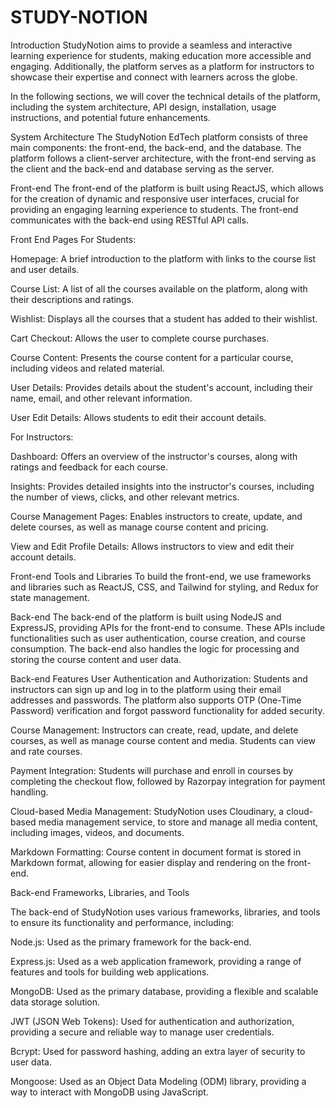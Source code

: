 # STUDY-NOTION

Introduction
StudyNotion aims to provide a seamless and interactive learning experience for students, making education more accessible and engaging. Additionally, the platform serves as a platform for instructors to showcase their expertise and connect with learners across the globe.

In the following sections, we will cover the technical details of the platform, including the system architecture, API design, installation, usage instructions, and potential future enhancements.

System Architecture
The StudyNotion EdTech platform consists of three main components: the front-end, the back-end, and the database. The platform follows a client-server architecture, with the front-end serving as the client and the back-end and database serving as the server.

Front-end
The front-end of the platform is built using ReactJS, which allows for the creation of dynamic and responsive user interfaces, crucial for providing an engaging learning experience to students. The front-end communicates with the back-end using RESTful API calls.

Front End Pages
For Students:

Homepage: A brief introduction to the platform with links to the course list and user details.

Course List: A list of all the courses available on the platform, along with their descriptions and ratings.

Wishlist: Displays all the courses that a student has added to their wishlist.

Cart Checkout: Allows the user to complete course purchases.

Course Content: Presents the course content for a particular course, including videos and related material.

User Details: Provides details about the student's account, including their name, email, and other relevant information.

User Edit Details: Allows students to edit their account details.

For Instructors:

Dashboard: Offers an overview of the instructor's courses, along with ratings and feedback for each course.

Insights: Provides detailed insights into the instructor's courses, including the number of views, clicks, and other relevant metrics.

Course Management Pages: Enables instructors to create, update, and delete courses, as well as manage course content and pricing.

View and Edit Profile Details: Allows instructors to view and edit their account details.

Front-end Tools and Libraries
To build the front-end, we use frameworks and libraries such as ReactJS, CSS, and Tailwind for styling, and Redux for state management.


Back-end
The back-end of the platform is built using NodeJS and ExpressJS, providing APIs for the front-end to consume. These APIs include functionalities such as user authentication, course creation, and course consumption. The back-end also handles the logic for processing and storing the course content and user data.

Back-end Features
User Authentication and Authorization: Students and instructors can sign up and log in to the platform using their email addresses and passwords. The platform also supports OTP (One-Time Password) verification and forgot password functionality for added security.

Course Management: Instructors can create, read, update, and delete courses, as well as manage course content and media. Students can view and rate courses.

Payment Integration: Students will purchase and enroll in courses by completing the checkout flow, followed by Razorpay integration for payment handling.

Cloud-based Media Management: StudyNotion uses Cloudinary, a cloud-based media management service, to store and manage all media content, including images, videos, and documents.

Markdown Formatting: Course content in document format is stored in Markdown format, allowing for easier display and rendering on the front-end.

Back-end Frameworks, Libraries, and Tools

The back-end of StudyNotion uses various frameworks, libraries, and tools to ensure its functionality and performance, including:

Node.js: Used as the primary framework for the back-end.

Express.js: Used as a web application framework, providing a range of features and tools for building web applications.

MongoDB: Used as the primary database, providing a flexible and scalable data storage solution.

JWT (JSON Web Tokens): Used for authentication and authorization, providing a secure and reliable way to manage user credentials.

Bcrypt: Used for password hashing, adding an extra layer of security to user data.

Mongoose: Used as an Object Data Modeling (ODM) library, providing a way to interact with MongoDB using JavaScript.
